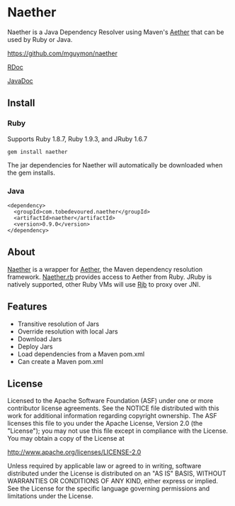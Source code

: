 # Naether

Naether is a Java Dependency Resolver using Maven's [Aether](https://github.com/sonatype/sonatype-aether) 
that can be used by Ruby or Java.

<https://github.com/mguymon/naether>

[RDoc](http://rubydoc.info/gems/naether/frames)
 
[JavaDoc](http://mguymon.github.com/naether/apidocs/index.html)

## Install

### Ruby

Supports Ruby 1.8.7, Ruby 1.9.3, and JRuby 1.6.7

    gem install naether
    
The jar dependencies for Naether will automatically be downloaded when the gem installs.

### Java

    <dependency>
      <groupId>com.tobedevoured.naether</groupId>
      <artifactId>naether</artifactId>
      <version>0.9.0</version>
    </dependency>
    

## About

[Naether](https://github.com/mguymon/naether/blob/master/src/main/java/com/slackworks/naether/Naether.java) 
is a wrapper for [Aether](https://github.com/sonatype/sonatype-aether), the Maven dependency resolution framework. 
[Naether.rb](https://github.com/mguymon/naether/blob/master/src/main/ruby/naether.rb) provides access to Aether 
from Ruby. JRuby is natively supported, other Ruby VMs will use [Rjb](http://rjb.rubyforge.org) to proxy over JNI.

## Features

* Transitive resolution of Jars
* Override resolution with local Jars
* Download Jars
* Deploy Jars
* Load dependencies from a Maven pom.xml
* Can create a Maven pom.xml

## License

Licensed to the Apache Software Foundation (ASF) under one or more
contributor license agreements.  See the NOTICE file distributed with this
work for additional information regarding copyright ownership.  The ASF
licenses this file to you under the Apache License, Version 2.0 (the
"License"); you may not use this file except in compliance with the License.
You may obtain a copy of the License at

  http://www.apache.org/licenses/LICENSE-2.0

Unless required by applicable law or agreed to in writing, software
distributed under the License is distributed on an "AS IS" BASIS, WITHOUT
WARRANTIES OR CONDITIONS OF ANY KIND, either express or implied.  See the
License for the specific language governing permissions and limitations under
the License.
